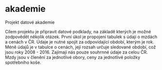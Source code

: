 # akademie
Projekt datové akademie

Cílem projektu je připravit datové podklady, na základě kterých je možné zodpovědět několik otázek.
První úkol je propojení tabulek s údaji o mzdách a cenách v ČR.
Údaje je nutné spojit za odpovídající období, kterým je rok. Méně údajů je v tabulce o cenách, její rozsah určuje sledované období, což jsou roky 
2008 - 2016.
Zajímají nás pouze souhrnné údaje za celou ČR.
Mzdy jsou v členění za jednotlivé obory, ceny za jednotlivé položky spotřebního koše.



